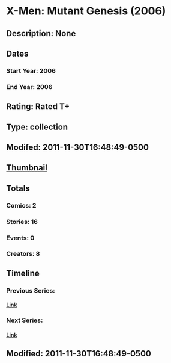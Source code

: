 # X-Men: Mutant Genesis (2006)
## Description: None
## Dates
### Start Year: 2006
### End Year: 2006
## Rating: Rated T+
## Type: collection
## Modifed: 2011-11-30T16:48:49-0500
## [Thumbnail](http://i.annihil.us/u/prod/marvel/i/mg/6/40/4bc5f8006709a.jpg)
## Totals
### Comics: 2
### Stories: 16
### Events: 0
### Creators: 8
## Timeline
### Previous Series: 
#### [Link]()
### Next Series: 
#### [Link]()
## Modified: 2011-11-30T16:48:49-0500